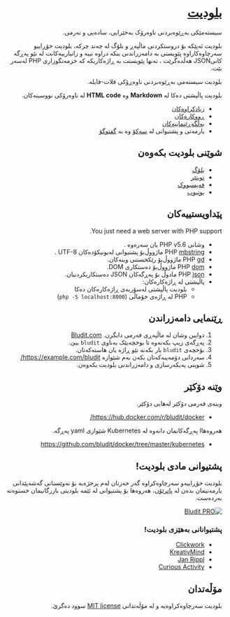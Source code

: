 <div dir="rtl">

[بلودیت](https://www.bludit.com/)
================================
سیستەمێکی بەڕێوەبردنی ناوەرۆک بەخێرایی، سادەیی و نەرمی.

بلودیت ئەپێکە بۆ دروستکردنی ماڵپەڕ و بلۆگ لە چەند چرکە، بلودیت خۆڕاییو سەرچاوەکاراوە پێویستی بە دامەزراندنی بنکە دراوە نییە و زانیارییەکانت لە نێو پەڕگە کانیJSON هەڵدەگرێت ، تەنها پێویستت بە ڕاژەکاریکە کە خزمەتگوزاری PHP لەسەر بێت.

بلودیت سیستەمی بەڕێوەبردنی ناوەڕۆکی فلات-فایلە.

بلودیت پاڵپشتی دەکا لە  **Markdown** وە **HTML code** لە ناوەرۆکی نووسینەکان.

- [زیادکراوەکان](https://plugins.bludit.com)
- [ڕووکارەکان](https://themes.bludit.com)
- [بەڵگەڕێنماییەکان](https://docs.bludit.com)
- یارمەتی و پشتیوانی لە [سەکۆ](https://forum.bludit.org) وە بە [گفتوگۆ](https://gitter.im/bludit/support)

شوێنی بلودیت بکەوەن
---------------

- [بلۆگ](https://blog.bludit.com)
- [تویتێر](https://twitter.com/bludit)
- [فەیسبووک](https://www.facebook.com/bluditcms)
- [یوتیوب](https://www.youtube.com/c/Bluditcms)

پێداویستییەکان
------------

You just need a web server with PHP support.

- وشانی PHP v5.6 یان سەرەوە  .
- PHP [mbstring](http://php.net/manual/en/book.mbstring.php) ماژووڵ‌بۆ پشتیوانی لەیونیکۆدەکان UTF-8 .
- PHP [gd](http://php.net/manual/en/book.image.php) ماژووڵ‌بۆ رێکخستنی وینەکان.
- PHP [dom](http://php.net/manual/en/book.dom.php) ماژووڵ‌بۆ   دەستکاری DOM.
- PHP [json](http://php.net/manual/en/book.json.php) مادوڵ بۆ پەڕگەکان JSON دەستکاریکردنیان.
- پاڵپشتی لە ڕاژەکارەکان:
   * بلودیت پاڵپشتی لەسۆربەی ڕاژەکارەکان دەکا
   * PHP لە ڕاژەی خۆماڵی (`php -S localhost:8000`)

ڕێنمایی دامەزراندن
------------------

1. دوایین وشان لە ماڵپەڕی فەرمی دابگرن. [Bludit.com](https://www.bludit.com)
2. پەڕگەی زیپ بکەنەوە تا بوخچەیێک بەناوی `bludit` ببێ.
3. بۆخچەی `bludit` بار بکەنە نێو ڕاژە یان هاستەکەتان.
4. سەردانی دۆمەینەکەتان بکەن بەم شێوازە https://example.com/bludit/
5. شوینی پەیکەرسازی و دامەزراندنی بلودیت بکەوەن.

وێنە دۆکێر
------------
وینەی فەرمی دۆکێر لەهابی دۆکێر.
- https://hub.docker.com/r/bludit/docker/

هەروەهاا پەڕگەکانمان دانەوە لە Kubernetes شێوازی yaml پەڕگە.
- https://github.com/bludit/docker/tree/master/kubernetes

پشتیوانی مادی بلودیت!
-------
بلودیت خۆڕاییەو سەرچاوەکراوە گەر حەزتان لەم پرحژەیە بۆ نەوێستانی گەشەپێدانی  یارمەتیمان بدەن لە  [پاترێۆن](https://www.patreon.com/bePatron?c=921115&rid=2458860)، هەروەها بۆ پشتیوانی لە ئێمە بلودیتی بازرگانیمان خستوەتە بەردەست.

[![Bludit PRO](https://img.shields.io/badge/Bludit-PRO-blue.svg)](https://pro.bludit.com/)

### پشتیوانانی بەهێزی بلودیت!

- <a href="https://www.patreon.com/clickwork" target="_blank">Clickwork</a>
- <a href="https://www.patreon.com/user/creators?u=10331784" target="_blank">KreativMind</a>
- <a href="https://www.patreon.com/user/creators?u=12261033" target="_blank">Jan Rippl</a>
- <a href="https://www.patreon.com/user/creators?u=28428918" target="_blank">Curious Activity</a>

مۆڵەتدان
-------
بلودیت سەرچاوەکراوەیە و لە مۆڵەتدانی [MIT license](https://tldrlegal.com/license/mit-license) سوود دەگرێ.

</div>
